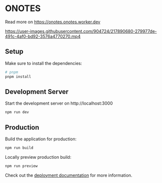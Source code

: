 # ONOTES

Read more on https://onotes.onotes.worker.dev

https://user-images.githubusercontent.com/904724/217890680-279977de-491c-4af0-bd92-3576a4770270.mp4

## Setup

Make sure to install the dependencies:

```bash
# pnpm
pnpm install
```

## Development Server

Start the development server on http://localhost:3000

```bash
npm run dev
```

## Production

Build the application for production:

```bash
npm run build
```

Locally preview production build:

```bash
npm run preview
```

Check out the [deployment documentation](https://nuxt.com/docs/getting-started/deployment) for more information.
